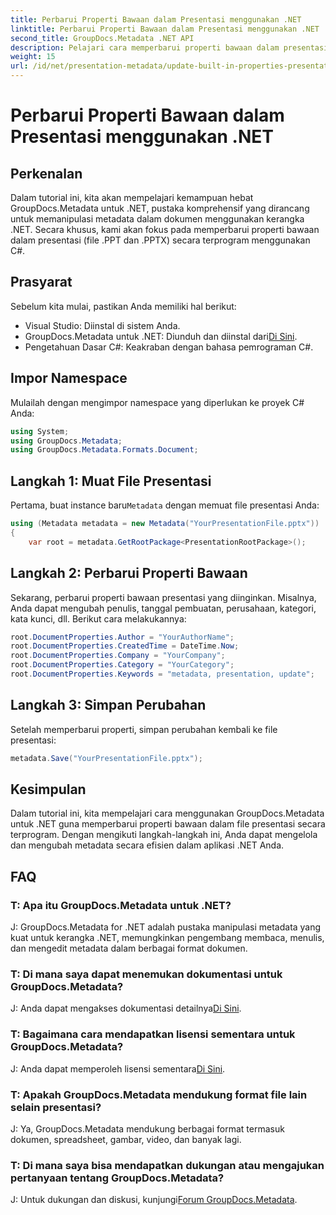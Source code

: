 ```yaml
---
title: Perbarui Properti Bawaan dalam Presentasi menggunakan .NET
linktitle: Perbarui Properti Bawaan dalam Presentasi menggunakan .NET
second_title: GroupDocs.Metadata .NET API
description: Pelajari cara memperbarui properti bawaan dalam presentasi menggunakan .NET dengan GroupDocs.Metadata, pustaka manipulasi metadata serbaguna.
weight: 15
url: /id/net/presentation-metadata/update-built-in-properties-presentations/
---
```


# Perbarui Properti Bawaan dalam Presentasi menggunakan .NET

## Perkenalan
Dalam tutorial ini, kita akan mempelajari kemampuan hebat GroupDocs.Metadata untuk .NET, pustaka komprehensif yang dirancang untuk memanipulasi metadata dalam dokumen menggunakan kerangka .NET. Secara khusus, kami akan fokus pada memperbarui properti bawaan dalam presentasi (file .PPT dan .PPTX) secara terprogram menggunakan C#.
## Prasyarat
Sebelum kita mulai, pastikan Anda memiliki hal berikut:
- Visual Studio: Diinstal di sistem Anda.
-  GroupDocs.Metadata untuk .NET: Diunduh dan diinstal dari[Di Sini](https://releases.groupdocs.com/metadata/net/).
- Pengetahuan Dasar C#: Keakraban dengan bahasa pemrograman C#.

## Impor Namespace
Mulailah dengan mengimpor namespace yang diperlukan ke proyek C# Anda:
```csharp
using System;
using GroupDocs.Metadata;
using GroupDocs.Metadata.Formats.Document;
```
## Langkah 1: Muat File Presentasi
 Pertama, buat instance baru`Metadata` dengan memuat file presentasi Anda:
```csharp
using (Metadata metadata = new Metadata("YourPresentationFile.pptx"))
{
    var root = metadata.GetRootPackage<PresentationRootPackage>();
```
## Langkah 2: Perbarui Properti Bawaan
Sekarang, perbarui properti bawaan presentasi yang diinginkan. Misalnya, Anda dapat mengubah penulis, tanggal pembuatan, perusahaan, kategori, kata kunci, dll. Berikut cara melakukannya:
```csharp
root.DocumentProperties.Author = "YourAuthorName";
root.DocumentProperties.CreatedTime = DateTime.Now;
root.DocumentProperties.Company = "YourCompany";
root.DocumentProperties.Category = "YourCategory";
root.DocumentProperties.Keywords = "metadata, presentation, update";
```
## Langkah 3: Simpan Perubahan
Setelah memperbarui properti, simpan perubahan kembali ke file presentasi:
```csharp
metadata.Save("YourPresentationFile.pptx");
```

## Kesimpulan
Dalam tutorial ini, kita mempelajari cara menggunakan GroupDocs.Metadata untuk .NET guna memperbarui properti bawaan dalam file presentasi secara terprogram. Dengan mengikuti langkah-langkah ini, Anda dapat mengelola dan mengubah metadata secara efisien dalam aplikasi .NET Anda.

## FAQ
### T: Apa itu GroupDocs.Metadata untuk .NET?
J: GroupDocs.Metadata for .NET adalah pustaka manipulasi metadata yang kuat untuk kerangka .NET, memungkinkan pengembang membaca, menulis, dan mengedit metadata dalam berbagai format dokumen.
### T: Di mana saya dapat menemukan dokumentasi untuk GroupDocs.Metadata?
 J: Anda dapat mengakses dokumentasi detailnya[Di Sini](https://tutorials.groupdocs.com/metadata/net/).
### T: Bagaimana cara mendapatkan lisensi sementara untuk GroupDocs.Metadata?
 J: Anda dapat memperoleh lisensi sementara[Di Sini](https://purchase.groupdocs.com/temporary-license/).
### T: Apakah GroupDocs.Metadata mendukung format file lain selain presentasi?
J: Ya, GroupDocs.Metadata mendukung berbagai format termasuk dokumen, spreadsheet, gambar, video, dan banyak lagi.
### T: Di mana saya bisa mendapatkan dukungan atau mengajukan pertanyaan tentang GroupDocs.Metadata?
 J: Untuk dukungan dan diskusi, kunjungi[Forum GroupDocs.Metadata](https://forum.groupdocs.com/c/metadata/14).